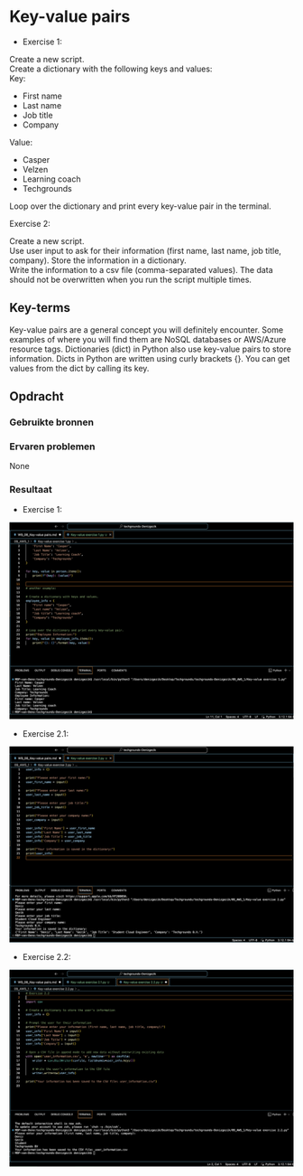 # Key-value pairs

- Exercise 1:

Create a new script. <br>
Create a dictionary with the following keys and values:<br>
Key:<br>
- First name
- Last name
- Job title
- Company

Value: <br>
- Casper
- Velzen
- Learning coach
- Techgrounds

Loop over the dictionary and print every key-value pair in the terminal.<br>

Exercise 2:

Create a new script.<br>
Use user input to ask for their information (first name, last name, job title, company). Store the information in a dictionary.<br>
Write the information to a csv file (comma-separated values). The data should not be overwritten when you run the script multiple times.


## Key-terms
Key-value pairs are a general concept you will definitely encounter. Some examples of where you will find them are NoSQL databases or AWS/Azure resource tags. Dictionaries (dict) in Python also use key-value pairs to store information. Dicts in Python are written using curly brackets {}. You can get values from the dict by calling its key.

## Opdracht
### Gebruikte bronnen


### Ervaren problemen
None

### Resultaat

- Exercise 1:

![Alt text](<09_includes/Key-value Exercise 1.png>)


- Exercise 2.1:

![Alt text](<09_includes/Key-value exercise 2.1.png>)


- Exercise 2.2:

![Alt text](<09_includes/Key-value exercise 2.2.png>)